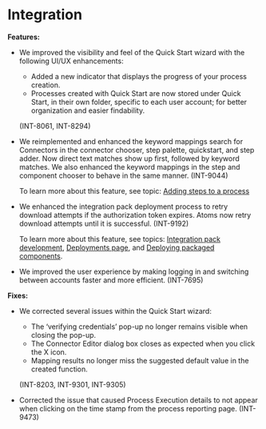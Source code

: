 #  Integration

<head>
  <meta name="guidename" content="Release Notes"/>
  <meta name="context" content="GUID-5b53521d-56d0-4bbd-b30a-855239426aab"/>
</head>



**Features:**

-   We improved the visibility and feel of the Quick Start wizard with the following UI/UX enhancements:

    -   Added a new indicator that displays the progress of your process creation.
    -   Processes created with Quick Start are now stored under Quick Start, in their own folder, specific to each user account; for better organization and easier findability.
  
    \(INT-8061, INT-8294\)

-   We reimplemented and enhanced the keyword mappings search for Connectors in the connector chooser, step palette, quickstart, and step adder. Now direct text matches show up first, followed by keyword matches. We also enhanced the keyword mappings in the step and component chooser to behave in the same manner. \(INT-9044\)

    To learn more about this feature, see topic: [Adding steps to a process](../../Integration/Process%20building/t-atm-Adding_shapes_to_a_process_e3e49675-225a-4591-b5c9-a559aa4c045a.md)

-   We enhanced the integration pack deployment process to retry download attempts if the authorization token expires. Atoms now retry download attempts until it is successful. \(INT-9192\)

    To learn more about this feature, see topics: [ Integration pack development](c-atm-Integration_pack_development_1dbd79c2-3cca-4456-aab8-3f8dc37b191a.md), [Deployments page](int-Deployments_page_5c7e1d3c-ba1c-470e-9f96-2ac61bc70ab4.md), and [ Deploying packaged components](int-Deploying_packaged_components_7fbf095e-2d5b-4abe-bed8-44e1873014de.md).

-   We improved the user experience by making logging in and switching between accounts faster and more efficient. \(INT-7695\)

**Fixes:**

-   We corrected several issues within the Quick Start wizard:

    -   The ‘verifying credentials’ pop-up no longer remains visible when closing the pop-up.
    -   The Connector Editor dialog box closes as expected when you click the X icon.
    -   Mapping results no longer miss the suggested default value in the created function.
  
    \(INT-8203, INT-9301, INT-9305\)

-   Corrected the issue that caused Process Execution details to not appear when clicking on the time stamp from the process reporting page. \(INT-9473\)